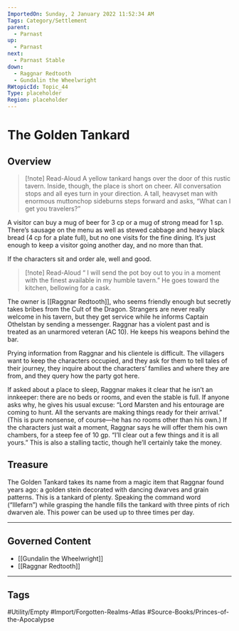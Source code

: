 ```yaml
---
ImportedOn: Sunday, 2 January 2022 11:52:34 AM
Tags: Category/Settlement
parent:
  - Parnast
up:
  - Parnast
next:
  - Parnast Stable
down:
  - Raggnar Redtooth
  - Gundalin the Wheelwright
RWtopicId: Topic_44
Type: placeholder
Region: placeholder
---
```

# The Golden Tankard
## Overview
> [!note] Read-Aloud
> A yellow tankard hangs over the door of this rustic tavern. Inside, though, the place is short on cheer. All conversation stops and all eyes turn in your direction. A tall, heavyset man with enormous muttonchop sideburns steps forward and asks, “What can I get you travelers?”
> 

A visitor can buy a mug of beer for 3 cp or a mug of strong mead for 1 sp. There’s sausage on the menu as well as stewed cabbage and heavy black bread (4 cp for a plate full), but no one visits for the fine dining. It’s just enough to keep a visitor going another day, and no more than that.

If the characters sit and order ale, well and good.

> [!note] Read-Aloud
> “ I will send the pot boy out to you in a moment with the finest available in my humble tavern.” He goes toward the kitchen, bellowing for a cask.
> 

The owner is [[Raggnar Redtooth]], who seems friendly enough but secretly takes bribes from the Cult of the Dragon. Strangers are never really welcome in his tavern, but they get service while he informs Captain Othelstan by sending a messenger. Raggnar has a violent past and is treated as an unarmored veteran (AC 10). He keeps his weapons behind the bar.

Prying information from Raggnar and his clientele is difficult. The villagers want to keep the characters occupied, and they ask for them to tell tales of their journey, they inquire about the characters’ families and where they are from, and they query how the party got here.

If asked about a place to sleep, Raggnar makes it clear that he isn’t an innkeeper: there are no beds or rooms, and even the stable is full. If anyone asks why, he gives his usual excuse: “Lord Marsten and his entourage are coming to hunt. All the servants are making things ready for their arrival.” (This is pure nonsense, of course—he has no rooms other than his own.) If the characters just wait a moment, Raggnar says he will offer them his own chambers, for a steep fee of 10 gp. “I’ll clear out a few things and it is all yours.” This is also a stalling tactic, though he’ll certainly take the money.

## Treasure
The Golden Tankard takes its name from a magic item that Raggnar found years ago: a golden stein decorated with dancing dwarves and grain patterns. This is a tankard of plenty. Speaking the command word (“Illefarn”) while grasping the handle fills the tankard with three pints of rich dwarven ale. This power can be used up to three times per day.

---
## Governed Content
- [[Gundalin the Wheelwright]]
- [[Raggnar Redtooth]]


---
## Tags
#Utility/Empty #Import/Forgotten-Realms-Atlas #Source-Books/Princes-of-the-Apocalypse

